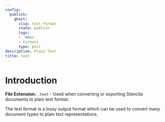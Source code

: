 ```yaml
---
config:
  publish:
    ghost:
      slug: text-format
      state: publish
      tags:
      - '#doc'
      - Formats
      type: post
description: Plain Text
title: text
---
```


# Introduction

**File Extension:** `.text` - Used when converting or exporting Stencila documents to plain text format.

The text format is a lossy output format which can be used to convert many document types to plain text representations.

<!-- prettier-ignore-start -->
<!-- CODEC-DOCS:START -->

<!-- CODEC-DOCS:STOP -->
<!-- prettier-ignore-end -->
